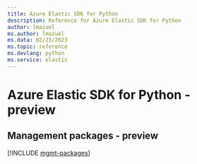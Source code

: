 ```yaml
---
title: Azure Elastic SDK for Python
description: Reference for Azure Elastic SDK for Python
author: lmazuel
ms.author: lmazuel
ms.data: 02/23/2023
ms.topic: reference
ms.devlang: python
ms.service: elastic
---
```

# Azure Elastic SDK for Python - preview

## Management packages - preview
[!INCLUDE [mgmt-packages](elastic-mgmt-index.md)]